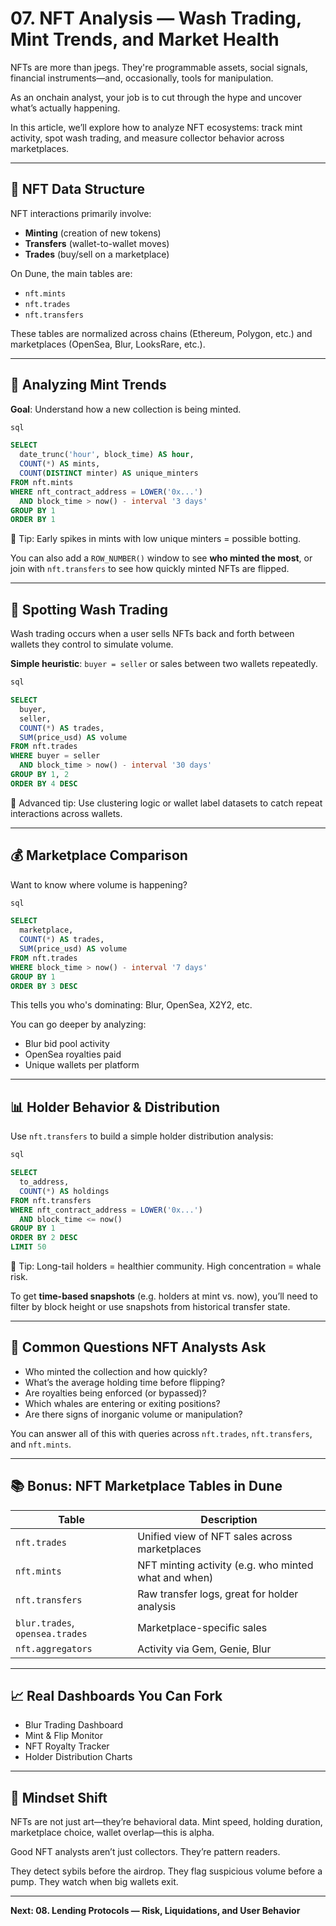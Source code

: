 # 07. NFT Analysis — Wash Trading, Mint Trends, and Market Health

NFTs are more than jpegs. They're programmable assets, social signals, financial instruments—and, occasionally, tools for manipulation.

As an onchain analyst, your job is to cut through the hype and uncover what’s actually happening.

In this article, we’ll explore how to analyze NFT ecosystems: track mint activity, spot wash trading, and measure collector behavior across marketplaces.

---

## 🧱 NFT Data Structure

NFT interactions primarily involve:

- **Minting** (creation of new tokens)
- **Transfers** (wallet-to-wallet moves)
- **Trades** (buy/sell on a marketplace)

On Dune, the main tables are:

- `nft.mints`
- `nft.trades`
- `nft.transfers`

These tables are normalized across chains (Ethereum, Polygon, etc.) and marketplaces (OpenSea, Blur, LooksRare, etc.).

---

## 🎨 Analyzing Mint Trends

**Goal**: Understand how a new collection is being minted.

```sql
sql

SELECT 
  date_trunc('hour', block_time) AS hour,
  COUNT(*) AS mints,
  COUNT(DISTINCT minter) AS unique_minters
FROM nft.mints
WHERE nft_contract_address = LOWER('0x...')
  AND block_time > now() - interval '3 days'
GROUP BY 1
ORDER BY 1
```

🧠 Tip: Early spikes in mints with low unique minters = possible botting.

You can also add a `ROW_NUMBER()` window to see **who minted the most**, or join with `nft.transfers` to see how quickly minted NFTs are flipped.

------

## 🔁 Spotting Wash Trading

Wash trading occurs when a user sells NFTs back and forth between wallets they control to simulate volume.

**Simple heuristic**: `buyer = seller` or sales between two wallets repeatedly.

```sql
sql

SELECT 
  buyer,
  seller,
  COUNT(*) AS trades,
  SUM(price_usd) AS volume
FROM nft.trades
WHERE buyer = seller
  AND block_time > now() - interval '30 days'
GROUP BY 1, 2
ORDER BY 4 DESC
```

🧠 Advanced tip: Use clustering logic or wallet label datasets to catch repeat interactions across wallets.

------

## 💰 Marketplace Comparison

Want to know where volume is happening?

```sql
sql

SELECT 
  marketplace,
  COUNT(*) AS trades,
  SUM(price_usd) AS volume
FROM nft.trades
WHERE block_time > now() - interval '7 days'
GROUP BY 1
ORDER BY 3 DESC
```

This tells you who's dominating: Blur, OpenSea, X2Y2, etc.

You can go deeper by analyzing:

- Blur bid pool activity
- OpenSea royalties paid
- Unique wallets per platform

------

## 📊 Holder Behavior & Distribution

Use `nft.transfers` to build a simple holder distribution analysis:

```sql
sql

SELECT 
  to_address,
  COUNT(*) AS holdings
FROM nft.transfers
WHERE nft_contract_address = LOWER('0x...')
  AND block_time <= now()
GROUP BY 1
ORDER BY 2 DESC
LIMIT 50
```

🧠 Tip: Long-tail holders = healthier community. High concentration = whale risk.

To get **time-based snapshots** (e.g. holders at mint vs. now), you’ll need to filter by block height or use snapshots from historical transfer state.

------

## 🧠 Common Questions NFT Analysts Ask

- Who minted the collection and how quickly?
- What’s the average holding time before flipping?
- Are royalties being enforced (or bypassed)?
- Which whales are entering or exiting positions?
- Are there signs of inorganic volume or manipulation?

You can answer all of this with queries across `nft.trades`, `nft.transfers`, and `nft.mints`.

------

## 📚 Bonus: NFT Marketplace Tables in Dune

| Table                           | Description                                          |
| ------------------------------- | ---------------------------------------------------- |
| `nft.trades`                    | Unified view of NFT sales across marketplaces        |
| `nft.mints`                     | NFT minting activity (e.g. who minted what and when) |
| `nft.transfers`                 | Raw transfer logs, great for holder analysis         |
| `blur.trades`, `opensea.trades` | Marketplace-specific sales                           |
| `nft.aggregators`               | Activity via Gem, Genie, Blur                        |

------

## 📈 Real Dashboards You Can Fork

- Blur Trading Dashboard
- Mint & Flip Monitor
- NFT Royalty Tracker
- Holder Distribution Charts

------

## 🧠 Mindset Shift

NFTs are not just art—they’re behavioral data. Mint speed, holding duration, marketplace choice, wallet overlap—this is alpha.

Good NFT analysts aren’t just collectors. They’re pattern readers.

They detect sybils before the airdrop. They flag suspicious volume before a pump. They watch when big wallets exit.

------

**Next: 08. Lending Protocols — Risk, Liquidations, and User Behavior**